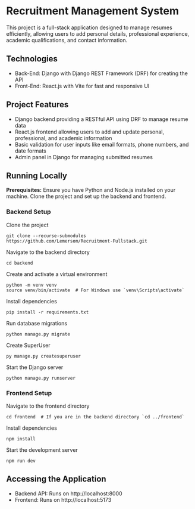 # Recruitment Management System

This project is a full-stack application designed to manage resumes efficiently, allowing users to add personal details, professional experience, academic qualifications, and contact information.

## Technologies

* Back-End: Django with Django REST Framework (DRF) for creating the API
* Front-End: React.js with Vite for fast and responsive UI

## Project Features

* Django backend providing a RESTful API using DRF to manage resume data
* React.js frontend allowing users to add and update personal, professional, and academic information
* Basic validation for user inputs like email formats, phone numbers, and date formats
* Admin panel in Django for managing submitted resumes

## Running Locally

**Prerequisites:** Ensure you have Python and Node.js installed on your machine. Clone the project and set up the backend and frontend.

### Backend Setup

Clone the project
```
git clone --recurse-submodules https://github.com/Lemersom/Recruitment-Fullstack.git
```

Navigate to the backend directory
```
cd backend
```

Create and activate a virtual environment
```
python -m venv venv
source venv/bin/activate  # For Windows use `venv\Scripts\activate`
```

Install dependencies
```
pip install -r requirements.txt
```

Run database migrations
```
python manage.py migrate
```

Create SuperUser
```
py manage.py createsuperuser
```

Start the Django server
```
python manage.py runserver
```

### Frontend Setup

Navigate to the frontend directory
```
cd frontend  # If you are in the backend directory `cd ../frontend` 
```

Install dependencies
```
npm install
```

Start the development server
```
npm run dev
```

## Accessing the Application

* Backend API: Runs on http://localhost:8000
* Frontend: Runs on http://localhost:5173








